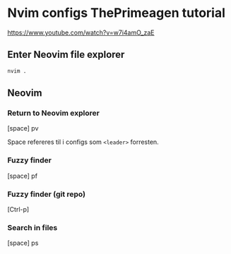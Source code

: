 # Nvim configs ThePrimeagen tutorial

https://www.youtube.com/watch?v=w7i4amO_zaE

## Enter Neovim file explorer

```bash
nvim .
```

## Neovim

### Return to Neovim explorer

[space] pv

Space refereres til i configs som `<leader>` forresten.

### Fuzzy finder

[space] pf


### Fuzzy finder (git repo)

[Ctrl-p]


### Search in files

[space] ps


